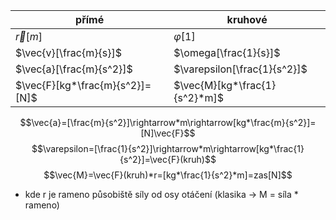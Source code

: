 
| přímé                       | kruhové                      |
| --------------------------- | ---------------------------- |
| $\vec{r}[m]$                | $\varphi[1]$                 |
| $\vec{v}[\frac{m}{s}]$      | $\omega[\frac{1}{s}]$        |
| $\vec{a}[\frac{m}{s^2}]$    | $\varepsilon[\frac{1}{s^2}]$ |
| $\vec{F}[kg*\frac{m}{s^2}]=[N]$ |$\vec{M}[kg*\frac{1}{s^2}*m]$|
 

$$\vec{a}=[\frac{m}{s^2}]\rightarrow*m\rightarrow[kg*\frac{m}{s^2}]=[N]\vec{F}$$
$$\varepsilon=[\frac{1}{s^2}]\rightarrow*m\rightarrow[kg*\frac{1}{s^2}]=\vec{F}(kruh)$$
$$\vec{M}=\vec{F}(kruh)*r=[kg*\frac{1}{s^2}*m]=zas[N]$$
- kde r je rameno působiště síly od osy otáčení (klasika $\rightarrow$ M = síla * rameno)